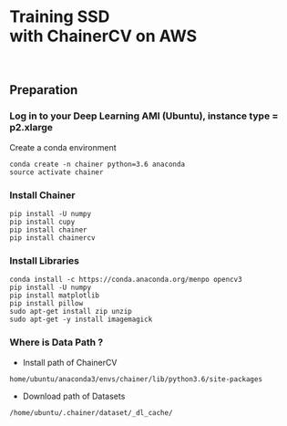 # Training SSD <br>with ChainerCV on AWS

<br>

## Preparation

### Log in to your Deep Learning AMI (Ubuntu), instance type = p2.xlarge


Create a conda environment

```
conda create -n chainer python=3.6 anaconda
source activate chainer
```

### Install Chainer

```
pip install -U numpy
pip install cupy
pip install chainer
pip install chainercv
```

### Install Libraries
```
conda install -c https://conda.anaconda.org/menpo opencv3
pip install -U numpy
pip install matplotlib
pip install pillow
sudo apt-get install zip unzip
sudo apt-get -y install imagemagick
```

### Where is Data Path ?

* Install path of ChainerCV
```
home/ubuntu/anaconda3/envs/chainer/lib/python3.6/site-packages
```

* Download path of Datasets
```
/home/ubuntu/.chainer/dataset/_dl_cache/
```

<br>

